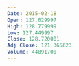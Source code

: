 ```yaml
---
Date: 2015-02-18
Open: 127.629997
High: 128.779999
Low: 127.449997
Close: 128.720001
Adj Close: 121.365623
Volume: 44891700
---
```

